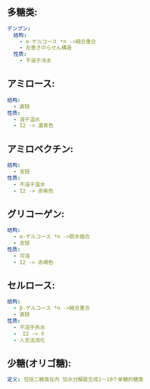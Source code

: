 ## 多糖类:

```yaml
デンプン:
  结构:
    - α-ゲルコース *n ->縮合重合
    - 左巻きのらせん構造
  性质:
    - 不溶于冷水

```

## アミロース:

```yaml
结构:
  - 直链
性质:
  - 溶于温水
  - I2 -> 濃青色

```

## アミロペクチン:

```yaml
结构:
  - 支链
性质:
  - 不溶于温水
  - I2 -> 赤紫色

```

## グリコーゲン:

```yaml
结构:
  - α-ゲルコース *n ->脱水缩合
  - 支链
性质:
  - 可溶
  - I2 -> 赤褐色
```

## セルロース:

```yaml
结构:
  - β-ゲルコース *n ->縮合重合
  - 直链
性质:
  - 不溶于热水
  -  I2 -> X
  - 人无法消化

```

## 少糖(オリゴ糖):

```yaml
定义: 包括二糖类在内 加水分解能生成1～10个单糖的糖类
```